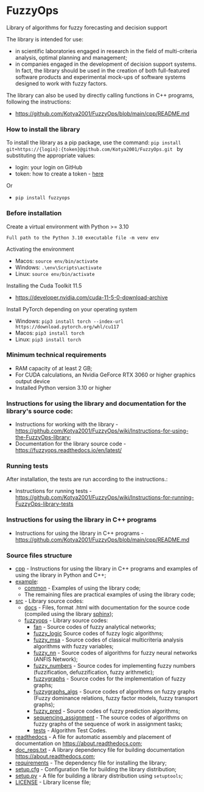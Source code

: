 # FuzzyOps
Library of algorithms for fuzzy forecasting and decision support

The library is intended for use:
- in scientific laboratories engaged in research in the field of multi-criteria analysis, optimal planning and management;
- in companies engaged in the development of decision support systems. In fact, the library should be used in the creation of both full-featured software products and experimental mock-ups of software systems designed to work with fuzzy factors.

The library can also be used by directly calling functions in C++ programs, following the instructions:
- https://github.com/Kotya2001/FuzzyOps/blob/main/cpp/README.md


### How to install the library

To install the library as a pip package, use
the command: `pip install git+https://{login}:{token}@github.com/Kotya2001/FuzzyOps.git `
by substituting the appropriate values:

 - login: your login on GitHub
 - token: how to create a token - [here](https://docs.github.com/en/authentication/keeping-your-account-and-data-secure/creating-a-personal-access-token)

Or
 - ```pip install fuzzyops```

### Before installation

Create a virtual environment with Python >= 3.10

  ```Full path to the Python 3.10 executable file -m venv env```

Activating the environment

  - Macos: ```source env/bin/activate```
  - Windows: ```.\env\Scripts\activate```
  - Linux: ```source env/bin/activate```

Installing the Cuda Toolkit 11.5

  - https://developer.nvidia.com/cuda-11-5-0-download-archive

Install PyTorch depending on your operating system

  - Windows: ```pip3 install torch --index-url https://download.pytorch.org/whl/cu117```
  - Macos: ```pip3 install torch```
  - Linux: ```pip3 install torch```

### Minimum technical requirements

- RAM capacity of at least 2 GB;
- For CUDA calculations, an Nvidia GeForce RTX 3060 or higher graphics output device
- Installed Python version 3.10 or higher

### Instructions for using the library and documentation for the library's source code:

-  Instructions for working with the library - https://github.com/Kotya2001/FuzzyOps/wiki/Instructions-for-using-the-FuzzyOps-library;
-  Documentation for the library source code - https://fuzzyops.readthedocs.io/en/latest/

### Running tests

After installation, the tests are run according to the instructions.:

 - Instructions for running tests - https://github.com/Kotya2001/FuzzyOps/wiki/Instructions-for-running-FuzzyOps-library-tests
   

### Instructions for using the library in C++ programs

-  Instructions for using the library in C++ programs - https://github.com/Kotya2001/FuzzyOps/blob/main/cpp/README.md


### Source files structure

 * [cpp](https://github.com/Kotya2001/FuzzyOps/tree/main/cpp) - Instructions for using the library in C++ programs and examples of using the library in Python and C++;
 * [example](https://github.com/Kotya2001/FuzzyOps/tree/main/examples):
   * [common](https://github.com/Kotya2001/FuzzyOps/tree/main/examples/common) - Examples of using the library code;
   * The remaining files are practical examples of using the library code;
 * [src](https://github.com/Kotya2001/FuzzyOps/tree/main/src) - Library source codes:
   * [docs](https://github.com/Kotya2001/FuzzyOps/tree/main/src/docs) - Files, format .html with documentation for the source code (compiled using the library [sphinx](https://www.sphinx-doc.org/en/master/));
   * [fuzzyops](https://github.com/Kotya2001/FuzzyOps/tree/main/src/fuzzyops) - Library source codes:
     * [fan](https://github.com/Kotya2001/FuzzyOps/tree/main/src/fuzzyops/fan) - Source codes of fuzzy analytical networks;
     * [fuzzy_logic](https://github.com/Kotya2001/FuzzyOps/tree/main/src/fuzzyops/fuzzy_logic) Source codes of fuzzy logic algorithms;
     * [fuzzy_msa](https://github.com/Kotya2001/FuzzyOps/tree/main/src/fuzzyops/fuzzy_msa) - Source codes of classical multicriteria analysis algorithms with fuzzy variables;
     * [fuzzy_nn](https://github.com/Kotya2001/FuzzyOps/tree/main/src/fuzzyops/fuzzy_nn) - Source codes of algorithms for fuzzy neural networks (ANFIS Network);
     * [fuzzy_numbers](https://github.com/Kotya2001/FuzzyOps/tree/main/src/fuzzyops/fuzzy_numbers/fuzzify) - Source codes for implementing fuzzy numbers (fuzzification, defuzzification, fuzzy arithmetic);
     * [fuzzygraphs](https://github.com/Kotya2001/FuzzyOps/tree/main/src/fuzzyops/graphs/fuzzgraph) - Source codes for the implementation of fuzzy graphs;
     * [fuzzygraphs_algs](https://github.com/Kotya2001/FuzzyOps/tree/main/src/fuzzyops/graphs/algorithms) - Source codes of algorithms on fuzzy graphs (Fuzzy dominance relations, fuzzy factor models, fuzzy transport graphs);
     * [fuzzy_pred](https://github.com/Kotya2001/FuzzyOps/tree/main/src/fuzzyops/prediction) - Source codes of fuzzy prediction algorithms;
     * [sequencing_assignment](https://github.com/Kotya2001/FuzzyOps/tree/main/src/fuzzyops/sequencing_assignment) - The source codes of algorithms on fuzzy graphs of the sequence of work in assignment tasks;
     * [tests](https://github.com/Kotya2001/FuzzyOps/tree/main/src/fuzzyops/tests) - Algorithm Test Codes.
 * [readthedocs](https://github.com/Kotya2001/FuzzyOps/blob/main/.readthedocs.yml) - A file for automatic assembly and placement of documentation on https://about.readthedocs.com;
 * [doc_reqs.txt](https://github.com/Kotya2001/FuzzyOps/blob/main/doc_reqs.txt) - A library dependency file for building documentation https://about.readthedocs.com;
 * [requirements](https://github.com/Kotya2001/FuzzyOps/blob/main/requirements.txt) - The dependency file for installing the library;
 * [setup.cfg](https://github.com/Kotya2001/FuzzyOps/blob/main/setup.cfg) - Configuration file for building the library distribution;
 * [setup.py](https://github.com/Kotya2001/FuzzyOps/blob/main/setup.py) - A file for building a library distribution using `setuptools`;
 * [LICENSE](https://github.com/Kotya2001/FuzzyOps/blob/main/LICENSE) - Library license file;
   
